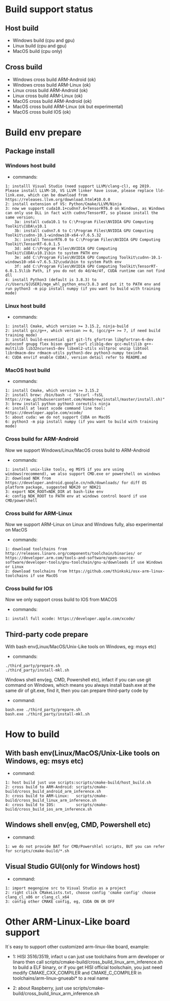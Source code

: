 # Build support status
## Host build
* Windows build (cpu and gpu)
* Linux build   (cpu and gpu)
* MacOS build   (cpu only)

## Cross build
* Windows cross build ARM-Android (ok)
* Windows cross build ARM-Linux   (ok)
* Linux cross build ARM-Android   (ok)
* Linux cross build ARM-Linux     (ok)
* MacOS cross build ARM-Android   (ok)
* MacOS cross build ARM-Linux     (ok but experimental)
* MacOS cross build IOS           (ok)

# Build env prepare
## Package install
### Windows host build
* commands:
```
1: installl Visual Studio (need support LLVM/clang-cl), eg 2019. Please install LLVM-10, VS LLVM linker have issue, please replace lld-link.exe, which can be download from https://releases.llvm.org/download.html#10.0.0
2: install extension of VS: Python/Cmake/LLVM/Ninja
3: now we support cuda10.1+cudnn7.6+TensorRT6.0 on Windows, as Windows can only use DLL in fact with cudnn/TensorRT, so please install the same version;
    3a: install cuda10.1 to C:\Program Files\NVIDIA GPU Computing Toolkit\CUDA\v10.1
    3b: install cudnn7.6 to C:\Program Files\NVIDIA GPU Computing Toolkit\cudnn-10.1-windows10-x64-v7.6.5.32
    3c: install TensorRT6.0 to C:\Program Files\NVIDIA GPU Computing Toolkit\TensorRT-6.0.1.5
    3d: add C:\Program Files\NVIDIA GPU Computing Toolkit\CUDA\v10.1\bin to system PATH env
    3e: add C:\Program Files\NVIDIA GPU Computing Toolkit\cudnn-10.1-windows10-x64-v7.6.5.32\cuda\bin to system Path env
    3f: add C:\Program Files\NVIDIA GPU Computing Toolkit\TensorRT-6.0.1.5\lib Path, if you do not do 4d/4e/4f, CUDA runtime can not find dll
4: install Python3 (default is 3.8.3) to /c/Users/${USER}/mge_whl_python_env/3.8.3 and put it to PATH env and run python3 -m pip install numpy (if you want to build with training mode)
```

### Linux host build
* commands:
```
1: install Cmake, which version >= 3.15.2, ninja-build
2: install gcc/g++, which version >= 6, (gcc/g++ >= 7, if need build training mode)
3: install build-essential git git-lfs gfortran libgfortran-6-dev autoconf gnupg flex bison gperf curl zlib1g-dev gcc-multilib g++-multilib lib32ncurses5-dev libxml2-utils xsltproc unzip libtool librdmacm-dev rdmacm-utils python3-dev python3-numpy texinfo
4: CUDA env(if enable CUDA), version detail refer to README.md
```

### MacOS host build
* commands:
```
1: install Cmake, which version >= 3.15.2
2: install brew: /bin/bash -c "$(curl -fsSL https://raw.githubusercontent.com/Homebrew/install/master/install.sh)"
3: brew install python python3 coreutils ninja
4: install at least xcode command line tool: https://developer.apple.com/xcode/
5: about cuda: we do not support CUDA on MacOS
6: python3 -m pip install numpy (if you want to build with training mode)
```

### Cross build for ARM-Android
Now we support Windows/Linux/MacOS cross build to ARM-Android

* commands:
```
1: install unix-like tools, eg MSYS if you are using windows(recommend), we also support CMD.exe or powershell on windows
2: download NDK from https://developer.android.google.cn/ndk/downloads/ for diff OS platform package, suggested NDK20 or NDK21
3: export NDK_ROOT=NDK_DIR at bash-like env
4: config NDK_ROOT to PATH env at windows control board if use CMD/powershell
```

### Cross build for ARM-Linux
Now we support ARM-Linux on Linux and Windows fully, also experimental on MacOS

* commands:
```
1: download toolchains from http://releases.linaro.org/components/toolchain/binaries/ or https://developer.arm.com/tools-and-software/open-source-software/developer-tools/gnu-toolchain/gnu-a/downloads if use Windows or Linux
2: download toolchains from https://github.com/thinkski/osx-arm-linux-toolchains if use MacOS
```

### Cross build for IOS
Now we only support cross build to IOS from MACOS
 
* commands:
```
1: install full xcode: https://developer.apple.com/xcode/
```

## Third-party code prepare
With bash env(Linux/MacOS/Unix-Like tools on Windows, eg: msys etc)

* commands:
```
./third_party/prepare.sh
./third_party/install-mkl.sh
```

Windows shell env(eg, CMD, Powershell etc), infact if you can use git command on Windows, which means you always install bash.exe at the same dir of git.exe, find it, then you can prepare third-party code by

* command:
```
bash.exe ./third_party/prepare.sh
bash.exe ./third_party/install-mkl.sh
```

# How to build
## With bash env(Linux/MacOS/Unix-Like tools on Windows, eg: msys etc)

* command:
```
1: host build just use scripts:scripts/cmake-build/host_build.sh
2: cross build to ARM-Android: scripts/cmake-build/cross_build_android_arm_inference.sh
3: cross build to ARM-Linux:   scripts/cmake-build/cross_build_linux_arm_inference.sh
4: cross build to IOS:         scripts/cmake-build/cross_build_ios_arm_inference.sh
```

## Windows shell env(eg, CMD, Powershell etc)

* command:
```
1: we do not provide BAT for CMD/Powershlel scripts, BUT you can refer for scripts/cmake-build/*.sh
```

## Visual Studio GUI(only for Windows host)

* command:
```
1: import megengine src to Visual Studio as a project
2: right click CMakeLists.txt, choose config 'cmake config' choose clang_cl_x86 or clang_cl_x64
3: config other CMAKE config, eg, CUDA ON OR OFF
```


# Other ARM-Linux-Like board support
It`s easy to support other customized arm-linux-like board, example:

* 1: HISI 3516/3519, infact u can just use toolchains from arm developer or linaro
then call scripts/cmake-build/cross_build_linux_arm_inference.sh to build a ELF
binary, or if you get HISI official toolschain, you just need modify CMAKE_CXX_COMPILER
and CMAKE_C_COMPILER in toolchains/arm-linux-gnueabi* to a real name

* 2: about Raspberry, just use scripts/cmake-build/cross_build_linux_arm_inference.sh
